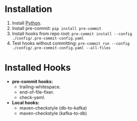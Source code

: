 # Installation
1. Install [Python](https://www.python.org/downloads/).
2. Install pre-commit: `pip install pre-commit`
3. Install hooks from repo root: `pre-commit install --config ./config/.pre-commit-config.yaml`
5. Test hooks without committing: `pre-commit run --config ./config/.pre-commit-config.yaml --all-files`
# Installed Hooks
- **pre-commit hooks:**
	- trailing-whitespace.
	- end-of-file-fixer.
	- check-yaml.
- **Local hooks:**
	- maven-checkstyle (db-to-kafka)
	- maven-checkstyle (kafka-to-db)